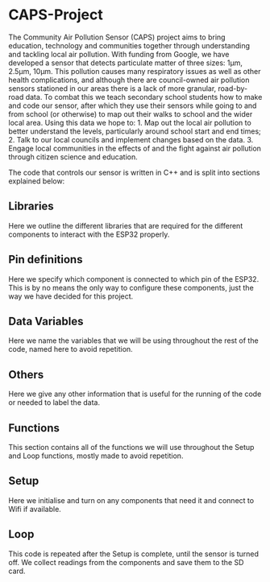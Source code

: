 # CAPS-Project

The Community Air Pollution Sensor (CAPS) project aims to bring education, technology and communities together through understanding and tackling local air pollution. With funding from Google, we have developed a sensor that detects particulate matter of three sizes: 1µm, 2.5µm, 10µm. This pollution causes many respiratory issues as well as other health complications, and although there are council-owned air pollution sensors stationed in our areas there is a lack of more granular, road-by-road data. To combat this we teach secondary school students how to make and code our sensor, after which they use their sensors while going to and from school (or otherwise) to map out their walks to school and the wider local area. Using this data we hope to: 1. Map out the local air pollution to better understand the levels, particularly around school start and end times; 2. Talk to our local councils and implement changes based on the data. 3. Engage local communities in the effects of and the fight against air pollution through citizen science and education. 

The code that controls our sensor is written in C++ and is split into sections explained below:

## Libraries  

Here we outline the different libraries that are required for the different components to interact with the ESP32 properly.

## Pin definitions  

Here we specify which component is connected to which pin of the ESP32. This is by no means the only way to configure these components, just the way we have decided for this project. 	
	
## Data Variables  

Here we name the variables that we will be using throughout the rest of the code, named here to avoid repetition.	

## Others  

Here we give any other information that is useful for the running of the code or needed to label the data. 

## Functions  

This section contains all of the functions we will use throughout the Setup and Loop functions, mostly made to avoid repetition. 

## Setup

Here we initialise and turn on any components that need it and connect to Wifi if available. 

## Loop

This code is repeated after the Setup is complete, until the sensor is turned off. We collect readings from the components and save them to the SD card.

